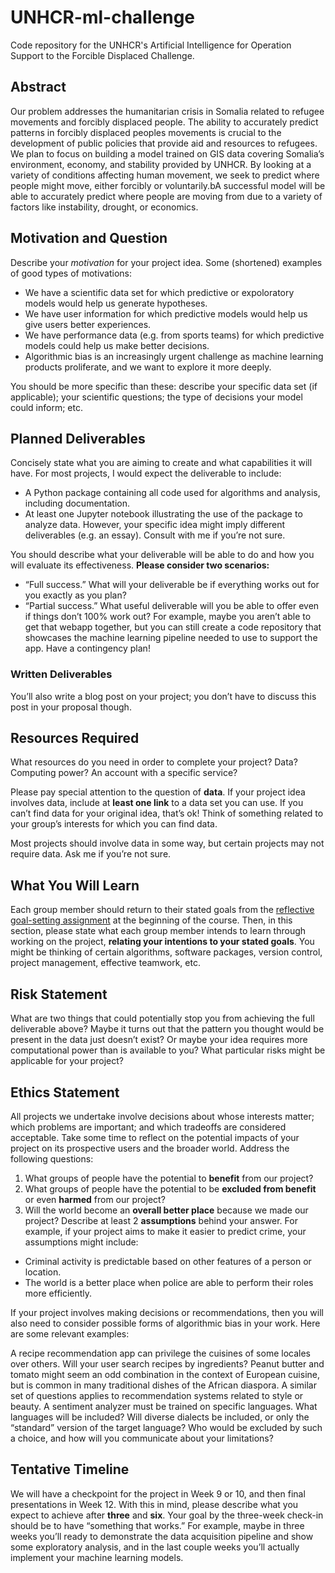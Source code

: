 # UNHCR-ml-challenge
Code repository for the UNHCR's Artificial Intelligence for Operation Support to the Forcible Displaced Challenge.

## Abstract
Our problem addresses the humanitarian crisis in Somalia related to refugee movements and forcibly displaced people. The ability to accurately predict patterns in forcibly displaced peoples movements is crucial to the development of public policies that provide aid and resources to refugees. We plan to focus on building a model trained on GIS data covering Somalia’s environment, economy, and stability provided by UNHCR. By looking at a variety of conditions affecting human movement, we seek to predict where people might move, either forcibly or voluntarily.bA successful model will be able to accurately predict where people are moving from due to a variety of factors like instability, drought, or economics. 

## Motivation and Question
Describe your _motivation_ for your project idea. Some (shortened) examples of good types of motivations:

- We have a scientific data set for which predictive or expoloratory models would help us generate hypotheses.
- We have user information for which predictive models would help us give users better experiences.
- We have performance data (e.g. from sports teams) for which predictive models could help us make better decisions.
- Algorithmic bias is an increasingly urgent challenge as machine learning products proliferate, and we want to explore it more deeply.

You should be more specific than these: describe your specific data set (if applicable); your scientific questions; the type of decisions your model could inform; etc.

## Planned Deliverables
Concisely state what you are aiming to create and what capabilities it will have. For most projects, I would expect the deliverable to include:

- A Python package containing all code used for algorithms and analysis, including documentation.
- At least one Jupyter notebook illustrating the use of the package to analyze data.
However, your specific idea might imply different deliverables (e.g. an essay). Consult with me if you’re not sure.

You should describe what your deliverable will be able to do and how you will evaluate its effectiveness. **Please consider two scenarios:**

- “Full success.” What will your deliverable be if everything works out for you exactly as you plan?
- “Partial success.” What useful deliverable will you be able to offer even if things don’t 100% work out? For example, maybe you aren’t able to get that webapp together, but you can still create a code repository that showcases the machine learning pipeline needed to use to support the app. Have a contingency plan!

### Written Deliverables
You’ll also write a blog post on your project; you don’t have to discuss this post in your proposal though.

## Resources Required
What resources do you need in order to complete your project? Data? Computing power? An account with a specific service?

Please pay special attention to the question of **data**. If your project idea involves data, include at **least one link** to a data set you can use. If you can’t find data for your original idea, that’s ok! Think of something related to your group’s interests for which you can find data.

Most projects should involve data in some way, but certain projects may not require data. Ask me if you’re not sure.

## What You Will Learn
Each group member should return to their stated goals from the [reflective goal-setting assignment](https://middlebury-csci-0451.github.io/CSCI-0451-s24/assignments/process/goal-setting.html) at the beginning of the course. Then, in this section, please state what each group member intends to learn through working on the project, **relating your intentions to your stated goals**. You might be thinking of certain algorithms, software packages, version control, project management, effective teamwork, etc.

## Risk Statement
What are two things that could potentially stop you from achieving the full deliverable above? Maybe it turns out that the pattern you thought would be present in the data just doesn’t exist? Or maybe your idea requires more computational power than is available to you? What particular risks might be applicable for your project?

## Ethics Statement
All projects we undertake involve decisions about whose interests matter; which problems are important; and which tradeoffs are considered acceptable. Take some time to reflect on the potential impacts of your project on its prospective users and the broader world. Address the following questions:

1. What groups of people have the potential to **benefit** from our project?
2. What groups of people have the potential to be **excluded from benefit** or even **harmed** from our project?
3. Will the world become an **overall better place** because we made our project? Describe at least 2 **assumptions** behind your answer. For example, if your project aims to make it easier to predict crime, your assumptions might include:
  - Criminal activity is predictable based on other features of a person or location.
  - The world is a better place when police are able to perform their roles more efficiently.

If your project involves making decisions or recommendations, then you will also need to consider possible forms of algorithmic bias in your work. Here are some relevant examples:

A recipe recommendation app can privilege the cuisines of some locales over others. Will your user search recipes by ingredients? Peanut butter and tomato might seem an odd combination in the context of European cuisine, but is common in many traditional dishes of the African diaspora. A similar set of questions applies to recommendation systems related to style or beauty.
A sentiment analyzer must be trained on specific languages. What languages will be included? Will diverse dialects be included, or only the “standard” version of the target language? Who would be excluded by such a choice, and how will you communicate about your limitations?

## Tentative Timeline
We will have a checkpoint for the project in Week 9 or 10, and then final presentations in Week 12. With this in mind, please describe what you expect to achieve after **three** and **six**. Your goal by the three-week check-in should be to have “something that works.” For example, maybe in three weeks you’ll ready to demonstrate the data acquisition pipeline and show some exploratory analysis, and in the last couple weeks you’ll actually implement your machine learning models.
